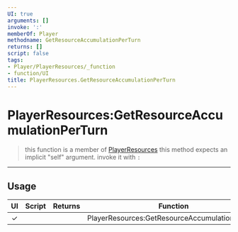```yaml
---
UI: true
arguments: []
invoke: ':'
memberOf: Player
methodname: GetResourceAccumulationPerTurn
returns: []
script: false
tags:
- Player/PlayerResources/_function
- function/UI
title: PlayerResources.GetResourceAccumulationPerTurn
---
```

# PlayerResources:GetResourceAccumulationPerTurn
> this function is a member of [PlayerResources](civ-6/lua/PlayerResources.md)
> this method expects an implicit "self" argument. invoke it with `:`
-----
## Usage
|  UI | Script | Returns | Function | Arguments |
|:---:|:------:|-------:|:--------:|:---------|
|✓| ||PlayerResources:GetResourceAccumulationPerTurn||
